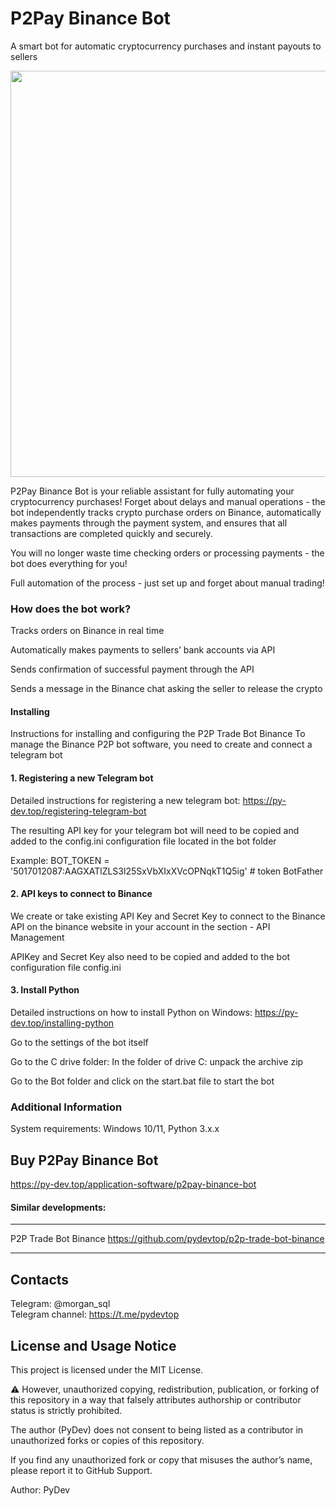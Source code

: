 # P2Pay Binance Bot
A smart bot for automatic cryptocurrency purchases and instant payouts to sellers

<p align="center"><img width="650" src="https://py-dev.top/components/com_jshopping/files/img_products/P2Pay_Binance_Bot.png"></p>

P2Pay Binance Bot is your reliable assistant for fully automating your cryptocurrency purchases! Forget about delays and manual operations - the bot independently tracks crypto purchase orders on Binance, automatically makes payments through the payment system, and ensures that all transactions are completed quickly and securely.

You will no longer waste time checking orders or processing payments - the bot does everything for you!

Full automation of the process - just set up and forget about manual trading!

 

### How does the bot work?
Tracks orders on Binance in real time

Automatically makes payments to sellers’ bank accounts via API

Sends confirmation of successful payment through the API

Sends a message in the Binance chat asking the seller to release the crypto



 #### Installing
Instructions for installing and configuring the P2P Trade Bot Binance
To manage the Binance P2P bot software, you need to create and connect a telegram bot
#### 1. Registering a new Telegram bot
Detailed instructions for registering a new telegram bot: https://py-dev.top/registering-telegram-bot

The resulting API key for your telegram bot will need to be copied and added to the config.ini configuration file located in the bot folder

Example: BOT_TOKEN = '5017012087:AAGXATlZLS3l25SxVbXIxXVcOPNqkT1Q5ig' # token BotFather

#### 2. API keys to connect to Binance
We create or take existing API Key and Secret Key to connect to the Binance API on the binance website in your account in the section - API Management

APIKey and Secret Key also need to be copied and added to the bot configuration file config.ini
#### 3. Install Python
Detailed instructions on how to install Python on Windows: https://py-dev.top/installing-python

Go to the settings of the bot itself

Go to the C drive folder:
In the folder of drive C: unpack the archive zip

Go to the Bot folder and click on the start.bat file to start the bot

### Additional Information
System requirements: Windows 10/11, Python 3.x.x

## Buy P2Pay Binance Bot
https://py-dev.top/application-software/p2pay-binance-bot


####  Similar developments:
******************************************************************************
P2P Trade Bot Binance https://github.com/pydevtop/p2p-trade-bot-binance
******************************************************************************

## Contacts
Telegram:  @morgan_sql<br>
Telegram channel: https://t.me/pydevtop

## License and Usage Notice

This project is licensed under the MIT License.

⚠️ However, unauthorized copying, redistribution, publication, or forking of this repository in a way that falsely attributes authorship or contributor status is strictly prohibited.

The author (PyDev) does not consent to being listed as a contributor in unauthorized forks or copies of this repository.

If you find any unauthorized fork or copy that misuses the author’s name, please report it to GitHub Support.

Author: PyDev
